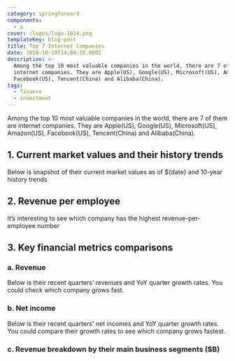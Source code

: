 ```yaml
---
category: springforward
components:
  - a
cover: /logos/logo-1024.png
templateKey: blog-post
title: Top 7 Internet Companies
date: 2018-10-10T14:04:10.000Z
description: >-
  Among the top 10 most valuable companies in the world, there are 7 of them are
  internet companies. They are Apple(US), Google(US), Microsoft(US), Amazon(US),
  Facebook(US), Tencent(China) and Alibaba(China).
tags:
  - finance
  - investment
---
```


Among the top 10 most valuable companies in the world, there are 7 of them are internet companies.  They are Apple(US), Google(US),  Microsoft(US), Amazon(US), Facebook(US), Tencent(China) and Alibaba(China).     

## 1. Current market values and their history trends

Below is snapshot of their current market values as of ${date} and 10-year history trends

<line-time-series></line-time-series>


## 2. Revenue per employee 

It’s interesting to see which company has the highest revenue-per-employee number

<bar></bar>

## 3. Key financial metrics comparisons
### a. Revenue 	

Below is their recent quarters’ revenues and YoY quarter growth rates. You could check which company grows fast. 

<bar-circle-vertical></bar-circle-vertical>

### b. Net income 
Below is their recent quarters' net incomes and YoY quarter growth rates.  You could compare their growth rates to see which company grows fastest. 

<bar-circle></bar-circle>


### c. Revenue breakdown by their main business segments ($B)

<donuts-3d></donuts-3d>
